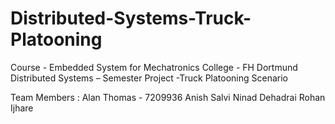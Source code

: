 # Distributed-Systems-Truck-Platooning
Course              - Embedded System for Mechatronics
College             - FH Dortmund
Distributed Systems – Semester Project -Truck Platooning Scenario

Team Members : 
Alan Thomas         - 7209936
Anish Salvi
Ninad Dehadrai
Rohan Ijhare
